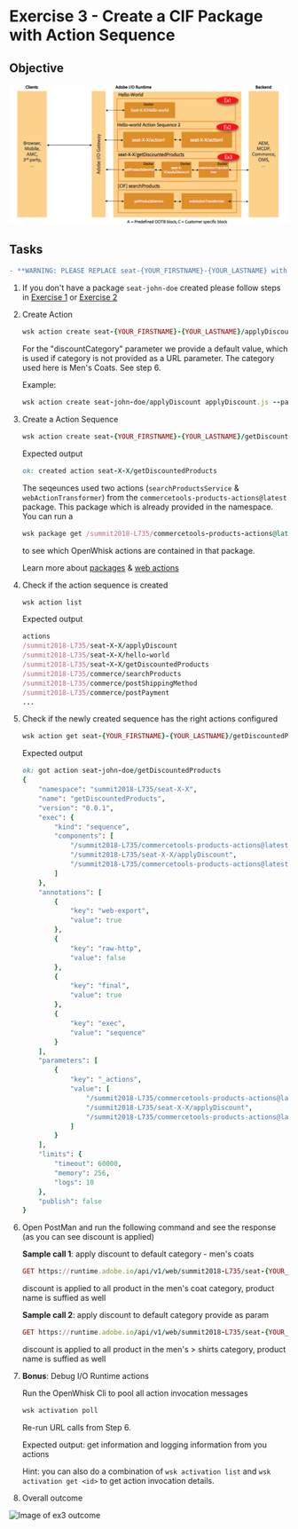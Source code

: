 Exercise 3 - Create a CIF Package with Action Sequence
========================================================

## Objective
![Image of ex3 outcome](../Resources/ex3.png)

## Tasks

```diff
- **WARNING: PLEASE REPLACE seat-{YOUR_FIRSTNAME}-{YOUR_LASTNAME} with your firstname and lastname: seat-john-doe**
```

1. If you don't have a package `seat-john-doe` created please follow steps in [Exercise 1](../exercise-01/tutorial-01-hello-world.md) or [Exercise 2](../exercise-02/tutorial-02-hello-world-sequence.md)

2. Create Action 

    ```ruby
    wsk action create seat-{YOUR_FIRSTNAME}-{YOUR_LASTNAME}/applyDiscount applyDiscount.js --param discountCategory 743fd9df-6534-4962-85ab-6cc5e55635c7
    ```

	For the "discountCategory" parameter we provide a default value, which is used if category is not provided as a URL parameter. The category used here is Men's Coats. See step 6.

	Example:

    ```ruby
    wsk action create seat-john-doe/applyDiscount applyDiscount.js --param discountCategory 743fd9df-6534-4962-85ab-6cc5e55635c7
    ```

3. Create a Action Sequence

	```ruby
    wsk action create seat-{YOUR_FIRSTNAME}-{YOUR_LASTNAME}/getDiscountedProducts --sequence "commercetools-products-actions@latest/searchProductsService,seat-{YOUR_FIRSTNAME}-{YOUR_LASTNAME}/applyDiscount,commercetools-products-actions@latest/webActionTransformer" --web true
    ```

    Expected output
    ```ruby
    ok: created action seat-X-X/getDiscountedProducts
    ```
    
    The seqeunces used two actions (`searchProductsService` & `webActionTransformer`) from the `commercetools-products-actions@latest` package. This package which is already provided in the namespace.
    You can run a 
    ```ruby
    wsk package get /summit2018-L735/commercetools-products-actions@latest
    ```
    to see which OpenWhisk actions are contained in that package.

    Learn more about [packages](https://github.com/apache/incubator-openwhisk/blob/master/docs/packages.md) &  [web actions](https://github.com/apache/incubator-openwhisk/blob/master/docs/webactions.md)

4. Check if the action sequence is created

	```ruby
    wsk action list
    ```

    Expected output
   
    ```ruby 
    actions
    /summit2018-L735/seat-X-X/applyDiscount                                private nodejs:6
    /summit2018-L735/seat-X-X/hello-world                                  private nodejs:6
    /summit2018-L735/seat-X-X/getDiscountedProducts                        private sequence
    /summit2018-L735/commerce/searchProducts                               private sequence
    /summit2018-L735/commerce/postShippingMethod                           private sequence
    /summit2018-L735/commerce/postPayment                                  private sequence
    ...
    ```

5. Check if the newly created sequence has the right actions configured 

	```ruby
    wsk action get seat-{YOUR_FIRSTNAME}-{YOUR_LASTNAME}/getDiscountedProducts
    ```

   Expected output
   
   ```ruby 
   ok: got action seat-john-doe/getDiscountedProducts
   {
       "namespace": "summit2018-L735/seat-X-X",
       "name": "getDiscountedProducts",
       "version": "0.0.1",
       "exec": {
           "kind": "sequence",
           "components": [
               "/summit2018-L735/commercetools-products-actions@latest/searchProductsService",
               "/summit2018-L735/seat-X-X/applyDiscount",
               "/summit2018-L735/commercetools-products-actions@latest/webActionTransformer"
           ]
       },
       "annotations": [
           {
               "key": "web-export",
               "value": true
           },
           {
               "key": "raw-http",
               "value": false
           },
           {
               "key": "final",
               "value": true
           },
           {
               "key": "exec",
               "value": "sequence"
           }
       ],
       "parameters": [
           {
               "key": "_actions",
               "value": [
                   "/summit2018-L735/commercetools-products-actions@latest/searchProductsService",
                   "/summit2018-L735/seat-X-X/applyDiscount",
                   "/summit2018-L735/commercetools-products-actions@latest/webActionTransformer"
               ]
           }
       ],
       "limits": {
           "timeout": 60000,
           "memory": 256,
           "logs": 10
       },
       "publish": false
   }
   
   ```
6. Open PostMan and run the following command and see the response (as you can see discount is applied)

	**Sample call 1**: apply discount to default category - men's coats
	```ruby
    GET https://runtime.adobe.io/api/v1/web/summit2018-L735/seat-{YOUR_FIRSTNAME}-{YOUR_LASTNAME}/getDiscountedProducts.http?text=jacket
    ```
	discount is applied to all product in the men's coat category, product name is suffied as well

	**Sample call 2**: apply discount to default category provide as param
	```ruby
    GET https://runtime.adobe.io/api/v1/web/summit2018-L735/seat-{YOUR_FIRSTNAME}-{YOUR_LASTNAME}/getDiscountedProducts.http?text=shirt&discountCategory=1146e785-0a44-47d7-a9d4-744f219843fd
    ```
	discount is applied to all product in the men's > shirts category, product name is suffied as well

7. **Bonus**: Debug I/O Runtime actions

    Run the OpenWhisk Cli to pool all action invocation messages
    ```ruby
    wsk activation poll
    ````

    Re-run URL calls from Step 6.

    Expected output: get information and logging information from you actions

    Hint: you can also do a combination of `wsk activation list` and `wsk activation get <id>` to get action invocation details.

8. Overall outcome

![Image of ex3 outcome](.../Resources/ex3.png)  


